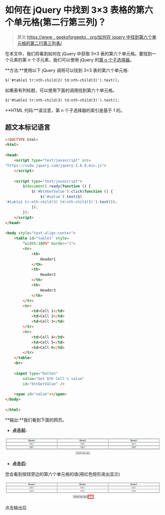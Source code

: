 # 如何在 jQuery 中找到 3×3 表格的第六个单元格(第二行第三列)？

> 原文:[https://www . geeksforgeeks . org/如何在 jquery 中找到第六个单元格的第二行第三列表/](https://www.geeksforgeeks.org/how-to-find-the-sixth-cell-second-row-and-third-column-of-a-3x3-table-in-jquery/)

在本文中，我们将看到如何在 jQuery 中获取 3×3 表的第六个单元格。要找到一个元素的第 n 个子元素，我们可以使用 jQuery 的[第 n 个子选择器](https://www.geeksforgeeks.org/jquery-nth-child-selector/)。

**方法:**使用以下 jQuery 调用可以找到 3×3 表的第六个单元格:

```html
$('#table1 tr:nth-child(2) td:nth-child(3)').text();
```

如果表有列标题，可以使用下面的调用找到第六个单元格。

```html
$('#table1 tr:nth-child(3) td:nth-child(3)').text();
```

**HTML 代码:**请注意，第 n 个子选择器的索引是基于 1 的。

## 超文本标记语言

```html
<!DOCTYPE html>
<html>

<head>
    <script type="text/javascript" src=
"https://code.jquery.com/jquery-3.6.0.min.js">
    </script>

    <script type="text/javascript">
        $(document).ready(function () {
            $('#btnGetValue').click(function () {
                $('#value').text($(
'#table1 tr:nth-child(3) td:nth-child(3)').text());
            });
        });
    </script>
</head>

<body style="text-align:center">
    <table id="table1" style=
        "width:100%" border="1">
        <tr>
            <th>
                Header1
            </th>
            <th>
                Header2
            </th>
            <th>
                Header3
            </th>
        </tr>
        <tr>
            <td>Cell 1</td>
            <td>Cell 2</td>
            <td>Cell 3</td>
        </tr>
        <tr>
            <td>Cell 4</td>
            <td>Cell 5</td>
            <td>Cell 6</td>
        </tr>
    </table>
    <br>

    <input type="button" 
        value="Get 6th Cell's value" 
        id="btnGetValue" />

    <span id="value"></span>
</body>

</html>
```

**输出:**我们看到下面的网页。

*   **点击前:**

![](img/e4d6c93b5055c06fdaccfaaf2dcd293e.png)

*   **点击后:**

您会看到按钮旁边的第六个单元格的值(用红色矩形突出显示)

![](img/72ed6eaf2626df7a5d0cb280fcdf7d45.png)

点击输出后